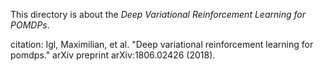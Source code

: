 This directory is about the *Deep Variational Reinforcement Learning for POMDPs*.

citation: Igl, Maximilian, et al. "Deep variational reinforcement learning for pomdps." arXiv preprint arXiv:1806.02426 (2018).
